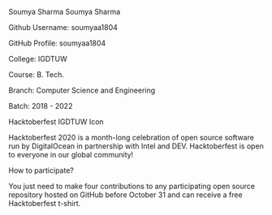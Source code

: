 Soumya Sharma
Soumya Sharma

Github Username: soumyaa1804

GitHub Profile: soumyaa1804

College: IGDTUW

Course: B. Tech.

Branch: Computer Science and Engineering

Batch: 2018 - 2022

Hacktoberfest IGDTUW
Icon

Hacktoberfest 2020 is a month-long celebration of open source software run by DigitalOcean in partnership with Intel and DEV. Hacktoberfest is open to everyone in our global community!

How to participate?

You just need to make four contributions to any participating open source repository hosted on GitHub before October 31 and can receive a free Hacktoberfest t-shirt.
